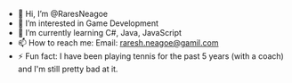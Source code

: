 - 👋 Hi, I’m @RaresNeagoe
- 👀 I’m interested in Game Development
- 🌱 I’m currently learning C#, Java, JavaScript
- 📫 How to reach me: Email: raresh.neagoe@gamil.com
- ⚡ Fun fact: I have been playing tennis for the past 5 years (with a coach) and I'm still pretty bad at it.

<!---
RaresNeagoe/RaresNeagoe is a ✨ special ✨ repository because its `README.md` (this file) appears on your GitHub profile.
You can click the Preview link to take a look at your changes.
--->
